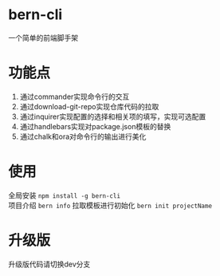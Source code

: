 # bern-cli
一个简单的前端脚手架

# 功能点
1. 通过commander实现命令行的交互
2. 通过download-git-repo实现仓库代码的拉取
3. 通过inquirer实现配置的选择和相关项的填写，实现可选配置
4. 通过handlebars实现对package.json模板的替换
5. 通过chalk和ora对命令行的输出进行美化


# 使用
全局安装
`npm install -g bern-cli`  
项目介绍
`bern info` 
拉取模板进行初始化
`bern init projectName` 


# 升级版
升级版代码请切换dev分支

